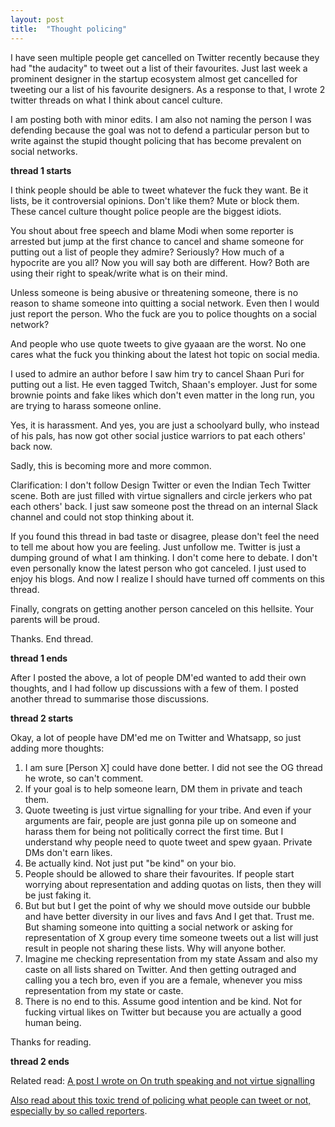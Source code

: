 ```yaml
---
layout: post
title:  "Thought policing"
---
```


I have seen multiple people get cancelled on Twitter recently because they had "the audacity" to tweet out a list of their favourites. Just last week a prominent designer in the startup ecosystem almost get cancelled for tweeting our a list of his favourite designers. As a response to that, I wrote 2 twitter threads on what I think about cancel culture.

I am posting both with minor edits. I am also not naming the person I was defending because the goal was not to defend a particular person but to write against the stupid thought policing that has become prevalent on social networks.

**thread 1 starts**

I think people should be able to tweet whatever the fuck they want. Be it lists, be it controversial opinions. Don't like them? Mute or block them. These cancel culture thought police people are the biggest idiots.

You shout about free speech and blame Modi when some reporter is arrested but jump at the first chance to cancel and shame someone for putting out a list of people they admire? Seriously? How much of a hypocrite are you all? Now you will say both are different. How? Both are using their right to speak/write what is on their mind.

Unless someone is being abusive or threatening someone, there is no reason to shame someone into quitting a social network. Even then I would just report the person. Who the fuck are you to police thoughts on a social network?

And people who use quote tweets to give gyaaan are the worst. No one cares what the fuck you thinking about the latest hot topic on social media.

I used to admire an author before I saw him try to cancel Shaan Puri for putting out a list. He even tagged Twitch, Shaan's employer. Just for some brownie points and fake likes which don't even matter in the long run, you are trying to harass someone online.

Yes, it is harassment. And yes, you are just a schoolyard bully, who instead of his pals, has now got other social justice warriors to pat each others' back now.

Sadly, this is becoming more and more common.

Clarification: I don't follow Design Twitter or even the Indian Tech Twitter scene. Both are just filled with virtue signallers and circle jerkers who pat each others' back. I just saw someone post the thread on an internal Slack channel and could not stop thinking about it.

If you found this thread in bad taste or disagree, please don't feel the need to tell me about how you are feeling. Just unfollow me. Twitter is just a dumping ground of what I am thinking. I don't come here to debate. I don't even personally know the latest person who got canceled. I just used to enjoy his blogs. And now I realize I should have turned off comments on this thread.

Finally, congrats on getting another person canceled on this hellsite. Your parents will be proud.

Thanks. End thread.

**thread 1 ends**

After I posted the above, a lot of people DM'ed wanted to add their own thoughts, and I had follow up discussions with a few of them. I posted another thread to summarise those discussions.

**thread 2 starts**

Okay, a lot of people have DM'ed me on Twitter and Whatsapp, so just adding more thoughts:

1. I am sure [Person X] could have done better. I did not see the OG thread he wrote, so can't comment.
2. If your goal is to help someone learn, DM them in private and teach them.
3. Quote tweeting is just virtue signalling for your tribe. And even if your arguments are fair, people are just gonna pile up on someone and harass them for being not politically correct the first time. But I understand why people need to quote tweet and spew gyaan. Private DMs don't earn likes.
4. Be actually kind. Not just put "be kind" on your bio.
5. People should be allowed to share their favourites. If people start worrying about representation and adding quotas on lists, then they will be just faking it.
6. But but but I get the point of why we should move outside our bubble and have better diversity in our lives and favs And I get that. Trust me.  But shaming someone into quitting a social network or asking for representation of X group every time someone tweets out a list will just result in people not sharing these lists. Why will anyone bother.
7. Imagine me checking representation from my state Assam and also my caste on all lists shared on Twitter. And then getting outraged and calling you a tech bro, even if you are a female, whenever you miss representation from my state or caste.
8. There is no end to this. Assume good intention and be kind. Not for fucking virtual likes on Twitter but because you are actually a good human being.

Thanks for reading.

**thread 2 ends**

Related read: [A post I wrote on On truth speaking and not virtue signalling](https://manassaloi.com/2020/02/29/truth-speaking.html)

[Also read about this toxic trend of policing what people can tweet or not, especially by so called reporters](https://greenwald.substack.com/p/the-journalistic-tattletale-and-censorship).

